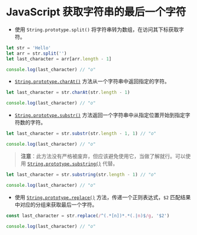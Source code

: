 # JavaScript 获取字符串的最后一个字符

- 使用 `String.prototype.split()` 将字符串转为数组，在访问其下标获取字符。

```js
let str = 'Hello'
let arr = str.split('')
let last_character = arr[arr.length - 1]

console.log(last_character) // "o"
```

- [`String.prototype.charAt()`](https://developer.mozilla.org/en-US/docs/Web/JavaScript/Reference/Global_Objects/String/charAt) 方法从一个字符串中返回指定的字符。

```js
let last_character = str.charAt(str.length - 1)

console.log(last_character) // "o"
```

- [`String.prototype.substr()`](https://developer.mozilla.org/en-US/docs/Web/JavaScript/Reference/Global_Objects/String/substr) 方法返回一个字符串中从指定位置开始到指定字符数的字符。

```js
let last_character = str.substr(str.length - 1, 1) // "o"

console.log(last_character) // "o"
```

> **注意**：此方法没有严格被废弃，但应该避免使用它，当做了解就行。可以使用 [`String.prototype.substring()`](https://developer.mozilla.org/en-US/docs/Web/JavaScript/Reference/Global_Objects/String/substring) 代替。

```js
let last_character = str.substring(str.length - 1) // "o"

console.log(last_character) // "o"
```

- 使用 [`String.prototype.replace()`](https://developer.mozilla.org/en-US/docs/Web/JavaScript/Reference/Global_Objects/String/replace) 方法，传递一个正则表达式，`$2` 匹配结果中对应的分组来获取最后一个字符。

```js
const last_character = str.replace(/^(.*[n])*.*(.|n)$/g, '$2')

console.log(last_character) // "o"
```
